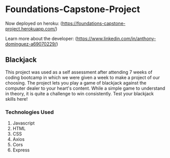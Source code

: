 # Foundations-Capstone-Project

Now deployed on heroku: (https://foundations-capstone-project.herokuapp.com/)

Learn more about the developer: (https://www.linkedin.com/in/anthony-dominguez-a69070229/)

## Blackjack
This project was used as a self assessment after attending 7 weeks of coding bootcamp in which we were given a week to make a project of our choosing. The project lets you play a game of blackjack against the computer dealer to your heart's content. While a simple game to understand in theory, it is quite a challenge to win consistently. Test your blackjack skills here!

### Technologies Used
1. Javascript
2. HTML
3. CSS
4. Axios
5. Cors
6. Express

